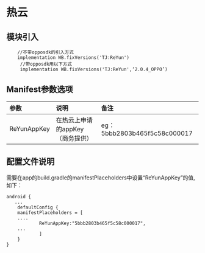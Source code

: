 # 热云

## 模块引入

```text
    //不带opposdk的引入方式
    implementation WB.fixVersions('TJ:ReYun')
     //带opposdk用以下方式
     implementation WB.fixVersions('TJ:ReYun',‘2.0.4_OPPO’)
```

## Manifest参数选项

| 参数 | 说明 | 备注 |
| :--- | :--- | :--- |
| ReYunAppKey | 在热云上申请的appKey（商务提供） | eg：5bbb2803b465f5c58c000017 |

## 配置文件说明

需要在app的build.gradle的manifestPlaceholders中设置“ReYunAppKey”的值,如下：

```text
android {
   ...
    defaultConfig {
    manifestPlaceholders = [
    ....
            ReYunAppKey:"5bbb2803b465f5c58c000017",
    ...
            ]
    }
}
```

